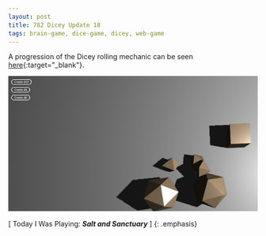 ```yaml
---
layout: post
title: 782 Dicey Update 18
tags: brain-game, dice-game, dicey, web-game
---
```

A progression of the Dicey rolling mechanic can be seen [here](){:target="_blank"}.

![dicey1](/img/games/782_Dicey_Update_18.png "Dicey 01")

[ Today I Was Playing: ***Salt and Sanctuary*** ]
{: .emphasis}

